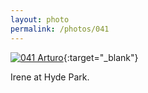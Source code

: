 ```yaml
---
layout: photo
permalink: /photos/041
---
```


[![041 Arturo](https://c1.staticflickr.com/1/466/19715616564_ee7f281035_c.jpg)](https://www.flickr.com/photos/131440297@N08/19715616564/){:target="_blank"}

Irene at Hyde Park.

